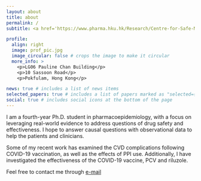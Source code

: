 ```yaml
---
layout: about
title: about
permalink: /
subtitle: <a href='https://www.pharma.hku.hk/Research/Centre-for-Safe-Medication-Practice-and-Research'>CSMPR</a>. HKU 

profile:
  align: right
  image: prof_pic.jpg
  image_circular: false # crops the image to make it circular
  more_info: >
    <p>LG06 Pauline Chan Building</p>
    <p>10 Sassoon Road</p>
    <p>Pokfulam, Hong Kong</p>

news: true # includes a list of news items
selected_papers: true # includes a list of papers marked as "selected={true}"
social: true # includes social icons at the bottom of the page
---
```


I am a fourth-year Ph.D. student in pharmacoepidemiology, with a focus on leveraging real-world evidence to address questions of drug safety and effectiveness. I hope to answer causal questions with observational data to help the patients and clinicians. 

Some of my recent work has examined the CVD complications following COVID-19 vaccination, as well as the effects of PPI use. Additionally, I have investigated the effectiveness of the COVID-19 vaccine, PCV and riluzole.

Feel free to contact me through [e-mail](mailto:minfan@connect.hku.hk?subject=Test)
